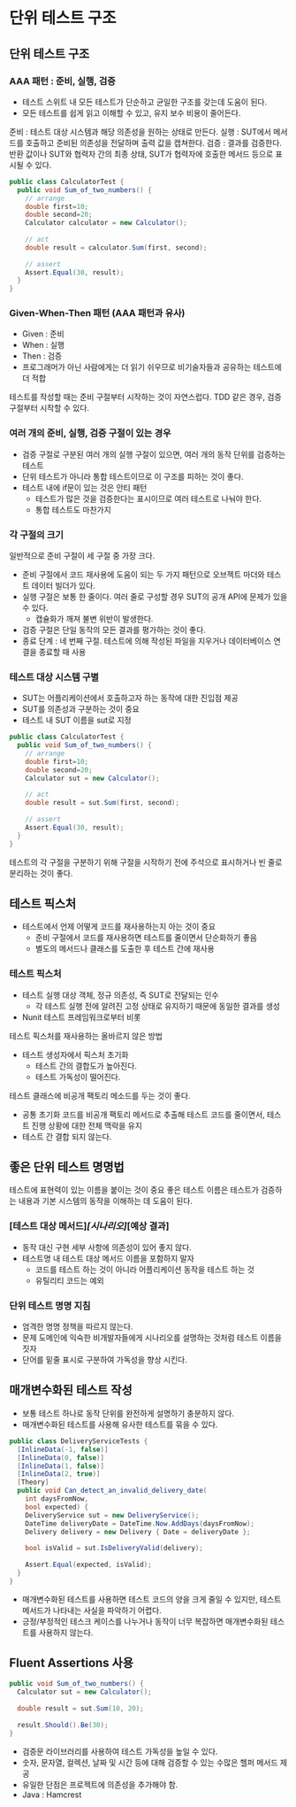# 단위 테스트 구조

## 단위 테스트 구조

### AAA 패턴 : 준비, 실행, 검증
- 테스트 스위트 내 모든 테스트가 단순하고 균일한 구조를 갖는데 도움이 된다.
- 모든 테스트를 쉽게 읽고 이해할 수 있고, 유지 보수 비용이 줄어든다.

준비 : 테스트 대상 시스템과 해당 의존성을 원하는 상태로 만든다.
실행 : SUT에서 메서드를 호출하고 준비된 의존성을 전달하며 출력 값을 캡쳐한다.
검증 : 결과를 검증한다. 반환 값이나 SUT와 협력자 간의 최종 상태, SUT가 협력자에 호출한 메서드 등으로 표시될 수 있다.

```java
public class CalculatorTest {
  public void Sum_of_two_numbers() {
    // arrange
    double first=10;
    double second=20;
    Calculator calculator = new Calculator();
    
    // act
    double result = calculator.Sum(first, second);
    
    // assert
    Assert.Equal(30, result);
  }
}
```

### Given-When-Then 패턴 (AAA 패턴과 유사)
- Given : 준비
- When : 실행
- Then : 검증
- 프로그래머가 아닌 사람에게는 더 읽기 쉬우므로 비기술자들과 공유하는 테스트에 더 적합

테스트를 작성할 때는 준비 구절부터 시작하는 것이 자연스럽다.
TDD 같은 경우, 검증 구절부터 시작할 수 있다.

### 여러 개의 준비, 실행, 검증 구절이 있는 경우
- 검증 구절로 구분된 여러 개의 실행 구절이 있으면, 여러 개의 동작 단위를 검증하는 테스트
- 단위 테스트가 아니라 통합 테스트이므로 이 구조를 피하는 것이 좋다.
- 테스트 내에 if문이 있는 것은 안티 패턴
  - 테스트가 많은 것을 검증한다는 표시이므로 여러 테스트로 나눠야 한다.
  - 통합 테스트도 마찬가지

### 각 구절의 크기
일반적으로 준비 구절이 세 구절 중 가장 크다.
- 준비 구절에서 코드 재사용에 도움이 되는 두 가지 패턴으로 오브젝트 마더와 테스트 데이터 빌더가 있다.
- 실행 구절은 보통 한 줄이다. 여러 줄로 구성할 경우 SUT의 공개 API에 문제가 있을 수 있다.
  - 캡슐화가 깨져 불변 위반이 발생한다.
- 검증 구절은 단일 동작의 모든 결과를 평가하는 것이 좋다.
- 종료 단계 : 네 번째 구절. 테스트에 의해 작성된 파일을 지우거나 데이터베이스 연결을 종료할 때 사용

### 테스트 대상 시스템 구별
- SUT는 어플리케이션에서 호출하고자 하는 동작에 대한 진입점 제공
- SUT를 의존성과 구분하는 것이 중요
- 테스트 내 SUT 이름을 sut로 지정

```java
public class CalculatorTest {
  public void Sum_of_two_numbers() {
    // arrange
    double first=10;
    double second=20;
    Calculator sut = new Calculator();
    
    // act
    double result = sut.Sum(first, second);
    
    // assert
    Assert.Equal(30, result);
  }
}
```

테스트의 각 구절을 구분하기 위해 구절을 시작하기 전에 주석으로 표시하거나 빈 줄로 분리하는 것이 좋다.

## 테스트 픽스처
- 테스트에서 언제 어떻게 코드를 재사용하는지 아는 것이 중요
  - 준비 구절에서 코드를 재사용하면 테스트를 줄이면서 단순화하기 좋음
  - 별도의 메서드나 클래스를 도출한 후 테스트 간에 재사용

### 테스트 픽스처
- 테스트 실행 대상 객체, 정규 의존성, 즉 SUT로 전달되는 인수
  - 각 테스트 실행 전에 알려진 고정 상태로 유지하기 때문에 동일한 결과를 생성
- Nunit 테스트 프레임워크로부터 비롯

테스트 픽스처를 재사용하는 올바르지 않은 방법
- 테스트 생성자에서 픽스처 초기화
  - 테스트 간의 결합도가 높아진다.
  - 테스트 가독성이 떨어진다.

테스트 클래스에 비공개 팩토리 메소드를 두는 것이 좋다.
- 공통 초기화 코드를 비공개 팩토리 메서드로 추출해 테스트 코드를 줄이면서, 테스트 진행 상황에 대한 전체 맥락을 유지
- 테스트 간 결합 되지 않는다.

## 좋은 단위 테스트 명명법

테스트에 표현력이 있는 이름을 붙이는 것이 중요
좋은 테스트 이름은 테스트가 검증하는 내용과 기본 시스템의 동작을 이해하는 데 도움이 된다.

### [테스트 대상 메서드]_[시나리오]_[예상 결과]
- 동작 대신 구현 세부 사항에 의존성이 있어 좋지 않다.
- 테스트명 내 테스트 대상 메서드 이름을 포함하지 말자
  - 코드를 테스트 하는 것이 아니라 어플리케이션 동작을 테스트 하는 것
  - 유틸리티 코드는 예외

### 단위 테스트 명명 지침
- 엄격한 명명 정책을 따르지 않는다.
- 문제 도메인에 익숙한 비개발자들에게 시나리오를 설명하는 것처럼 테스트 이름을 짓자
- 단어를 밑줄 표시로 구분하여 가독성을 향상 시킨다.

## 매개변수화된 테스트 작성

- 보통 테스트 하나로 동작 단위를 완전하게 설명하기 충분하지 않다.
- 매개변수화된 테스트를 사용해 유사한 테스트를 묶을 수 있다.

```c#
public class DeliveryServiceTests {
  [InlineData(-1, false)]
  [InlineData(0, false)]
  [InlineData(1, false)]
  [InlineData(2, true)]
  [Theory]
  public void Can_detect_an_invalid_delivery_date(
    int daysFromNow,
    bool expected) {
    DeliveryService sut = new DeliveryService();
    DateTime deliveryDate = DateTime.Now.AddDays(daysFromNow);
    Delivery delivery = new Delivery { Date = deliveryDate };
    
    bool isValid = sut.IsDeliveryValid(delivery);
    
    Assert.Equal(expected, isValid);
  }
}
```

- 매개변수화된 테스트를 사용하면 테스트 코드의 양을 크게 줄일 수 있지만, 테스트 메서드가 나타내는 사실을 파악하기 어렵다.
- 긍정/부정적인 테스크 케이스를 나누거나 동작이 너무 복잡하면 매개변수화된 테스트를 사용하지 않는다.

## Fluent Assertions 사용

```c#
public void Sum_of_two_numbers() {
  Calculator sut = new Calculator();
  
  double result = sut.Sum(10, 20);
  
  result.Should().Be(30);
}
```

- 검증문 라이브러리를 사용하여 테스트 가독성을 높일 수 있다.
- 숫자, 문자열, 컬렉션, 날짜 및 시간 등에 대해 검증할 수 있는 수많은 헬퍼 메서드 제공
- 유일한 단점은 프로젝트에 의존성을 추가해야 함.
- Java : Hamcrest
